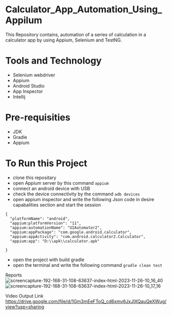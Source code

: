 # Calculator_App_Automation_Using_Appilum
This Repository contains, automation of a series of calculation in a calculator app by using Appium, Selenium and TestNG.

# Tools and Technology 
- Selenium webdriver
- Appium
- Android Studio
- App Inspector
- Intellij

# Pre-requisities
- JDK
- Gradle
- Appium

# To Run this Project 
- clone this repositary
- open Appium server by this command ``` appium ```
- connect an android device with USB
- check the device connectivity by the command ``` adb devices ```
- open appium inspector and write the following Json code in desire capabalities section and start the session
```
{
  "platformName": "android",
  "appium:platformVersion": "11",
  "appium:automationName": "UIAutomator2",
  "appium:appPackage": "com.google.android.calculator",
  "appium:appActivity": "com.android.calculator2.Calculator",
  "appium:app": "D:\\apk\\calculator.apk"

}
```
- open the project with build gradle
- open the terminal and write the following command ``` gradle clean test ```

Reports
![screencapture-192-168-31-108-63637-index-html-2023-11-26-10_16_40](https://github.com/Saud-Bin-Shahid/Calculator_App_Automation_Using_Appilum/assets/134185250/ae4fe7dd-0c73-488a-8914-e5e75e551ac5)
![screencapture-192-168-31-108-63637-index-html-2023-11-26-10_17_16](https://github.com/Saud-Bin-Shahid/Calculator_App_Automation_Using_Appilum/assets/134185250/76d83291-11e1-4f0d-83c1-43b83c892bbf)

Video Output Link
https://drive.google.com/file/d/1Gm3mEeFToQ_cd6xmv6JxJlXQauQeXWug/view?usp=sharing

